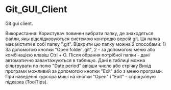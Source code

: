 Git_GUI_Client
==============

Git gui client.

Використання: Користувач повинен вибрати папку, де знаходяться файли, якы відслідковуються системою контродю версій git. Ця папка має містити в собі папку ".git". 
Відкрити цю папку можна 2 способами: 1) За допомогою кнопки "Open folder .git", 2 - за допомогою меню або комбінацією клавіш Ctrl + O.
Після обрання потрібної папки - дані автоматично завантажуються в таблицю.
Дані в таблиці можна фільтрувати по полю "Date period" ввівши число або стрічку
Вихід програми можливий за допомогою кнопки "Exit" або з меню програми. 
При наведенні курсора миші на кнопки "Open" і "Exit" - спрацьовую підказка (ToolTips).


